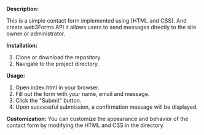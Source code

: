 **Description:**

This is a simple contact form implemented using [HTML and CSS]. And create web3Forms API it allows users to send messages directly to the site owner or administrator.

**Installation:**

1) Clone or download the repository.
2) Navigate to the project directory.

**Usage:**
1) Open index.html in your browser.
2) Fill out the form with your name, email and message.
3) Click the "Submit" button.
4) Upon successful submission, a confirmation message will be displayed.

**Customization:**
You can customize the appearance and behavior of the contact form by modifying the HTML and CSS in the directory.
